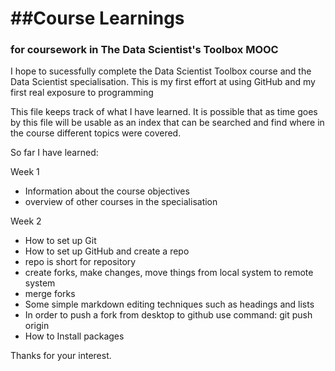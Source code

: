 ##Course Learnings
==========

### for coursework in The Data Scientist's Toolbox MOOC

I hope to sucessfully complete the Data Scientist Toolbox course and the Data Scientist specialisation.
This is my first effort at using GitHub and my first real exposure to programming

This file keeps track of what I have learned. It is possible that as time goes by this file will be usable as an index that can be searched and find where in the course different topics were covered.

So far I have learned:

Week 1
* Information about the course objectives
* overview of other courses in the specialisation

Week 2
* How to set up Git
* How to set up GitHub and create a repo
* repo is short for repository
* create forks, make changes, move things from local system to remote system
* merge forks
* Some simple markdown editing techniques such as headings and lists
* In order to push a fork from desktop to github use command: git push origin <branch name>
* How to Install packages


Thanks for your interest.
